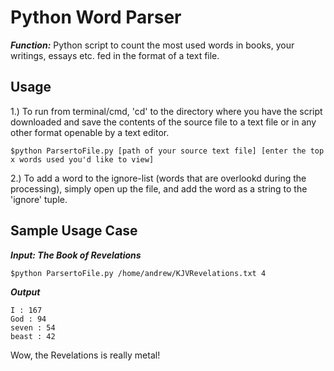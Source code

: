 Python Word Parser
==================

***Function:*** Python script to count the most used words in books, your writings, essays etc. fed in the format of a text file. 

Usage
-----

1.) To run from terminal/cmd, 'cd' to the directory where you have the script downloaded and save the contents of the source file to a text file or in any other format openable by a text editor. 

	$python ParsertoFile.py [path of your source text file] [enter the top x words used you'd like to view]

2.) To add a word to the ignore-list (words that are overlookd during the processing), simply open up the file, and add the word as a string to the 'ignore' tuple.

Sample Usage Case
------------------

***Input: The Book of Revelations***

	$python ParsertoFile.py /home/andrew/KJVRevelations.txt 4
	
***Output***	

	I : 167 
	God : 94
	seven : 54
	beast : 42

Wow, the Revelations is really metal!
